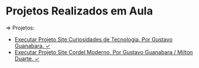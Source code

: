# Projetos Realizados em Aula
⇒ Projetos:

<ul>
<li><a href="https://brunomontalverne.github.io/projeto-android/" target="_blank">Executar Projeto Site Curiosidades de Tecnologia, Por Gustavo Guanabara. ✓</a></li> 
<li><a href="https://brunomontalverne.github.io/projeto-cordel-moderno/" target="_blank">Executar Projeto Site Cordel Moderno, Por Gustavo Guanabara / Milton Duarte. ✓</a></li> 
</ul>


 
